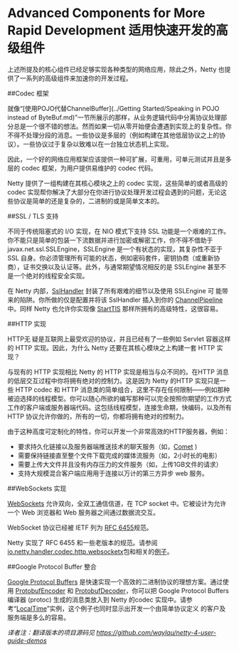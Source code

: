 Advanced Components for More Rapid Development 适用快速开发的高级组件
==========

上述所提及的核心组件已经足够实现各种类型的网络应用，除此之外，Netty 也提供了一系列的高级组件来加速你的开发过程。

##Codec 框架


就像“[使用POJO代替ChannelBuffer](../Getting Started/Speaking in POJO instead of ByteBuf.md)”一节所展示的那样，从业务逻辑代码中分离协议处理部分总是一个很不错的想法。然而如果一切从零开始便会遭遇到实现上的复杂性。你不得不处理分段的消息。一些协议是多层的（例如构建在其他低层协议之上的协议）。一些协议过于复杂以致难以在一台独立状态机上实现。

因此，一个好的网络应用框架应该提供一种可扩展，可重用，可单元测试并且是多层的 codec 框架，为用户提供易维护的 codec 代码。

Netty 提供了一组构建在其核心模块之上的 codec 实现，这些简单的或者高级的 codec 实现帮你解决了大部分在你进行协议处理开发过程会遇到的问题，无论这些协议是简单的还是复杂的，二进制的或是简单文本的。

##SSL / TLS 支持


不同于传统阻塞式的 I/O 实现，在 NIO 模式下支持 SSL 功能是一个艰难的工作。你不能只是简单的包装一下流数据并进行加密或解密工作，你不得不借助于 javax.net.ssl.SSLEngine，SSLEngine 是一个有状态的实现，其复杂性不亚于 SSL 自身。你必须管理所有可能的状态，例如密码套件，密钥协商（或重新协商），证书交换以及认证等。此外，与通常期望情况相反的是 SSLEngine 甚至不是一个绝对的线程安全实现。

在 Netty 内部，[SslHandler](http://netty.io/4.0/api/io/netty/handler/ssl/SslHandler.html) 封装了所有艰难的细节以及使用 SSLEngine 可 能带来的陷阱。你所做的仅是配置并将该 SslHandler 插入到你的  [ChannelPipeline](http://netty.io/4.0/api/io/netty/channel/ChannelPipeline.html) 中。同样 Netty 也允许你实现像 [StartTlS](http://en.wikipedia.org/wiki/Starttls) 那样所拥有的高级特性，这很容易。

##HTTP 实现

HTTP无 疑是互联网上最受欢迎的协议，并且已经有了一些例如 Servlet 容器这样的 HTTP 实现。因此，为什么 Netty 还要在其核心模块之上构建一套 HTTP 实现？

与现有的 HTTP 实现相比 Netty 的 HTTP 实现是相当与众不同的。在HTTP 消息的低层交互过程中你将拥有绝对的控制力。这是因为 Netty 的HTTP 实现只是一些 HTTP codec 和 HTTP 消息类的简单组合，这里不存在任何限制——例如那种被迫选择的线程模型。你可以随心所欲的编写那种可以完全按照你期望的工作方式工作的客户端或服务器端代码。这包括线程模型，连接生命期，快编码，以及所有 HTTP 协议允许你做的，所有的一切，你都将拥有绝对的控制力。

由于这种高度可定制化的特性，你可以开发一个非常高效的HTTP服务器，例如：

* 要求持久化链接以及服务器端推送技术的聊天服务（如，[Comet](http://en.wikipedia.org/wiki/Comet_%28programming%29) )
* 需要保持链接直至整个文件下载完成的媒体流服务（如，2小时长的电影）
* 需要上传大文件并且没有内存压力的文件服务（如，上传1GB文件的请求）
* 支持大规模混合客户端应用用于连接以万计的第三方异步 web 服务。

##WebSockets 实现

[WebSockets](http://en.wikipedia.org/wiki/WebSockets) 允许双向，全双工通信信道，在 TCP socket 中。它被设计为允许一个 Web 浏览器和 Web 服务器之间通过数据流交互。

WebSocket 协议已经被 IETF 列为 [RFC 6455](http://tools.ietf.org/html/rfc6455)规范。

Netty 实现了 RFC 6455 和一些老版本的规范。请参阅[io.netty.handler.codec.http.websocketx](http://netty.io/4.0/api/io/netty/handler/codec/http/websocketx/package-frame.html)包和相关的[例子](http://static.netty.io/3.5/xref/org/jboss/netty/example/http/websocketx/server/package-summary.html)。

##Google Protocol Buffer 整合

[Google Protocol Buffers](http://code.google.com/apis/protocolbuffers/docs/overview.html) 是快速实现一个高效的二进制协议的理想方案。通过使用 [ProtobufEncoder](http://static.netty.io/3.5/api/org/jboss/netty/handler/codec/protobuf/ProtobufEncoder.html) 和 [ProtobufDecoder](http://static.netty.io/3.5/api/org/jboss/netty/handler/codec/protobuf/ProtobufDecoder.html)，你可以把 Google Protocol Buffers 编译器 (protoc) 生成的消息类放入到 Netty 的codec 实现中。请参考“[LocalTime](http://docs.jboss.org/netty/3.2/xref/org/jboss/netty/example/localtime/package-summary.html)”实例，这个例子也同时显示出开发一个由简单协议定义 的客户及服务端是多么的容易。
 

*译者注：翻译版本的项目源码见 <https://github.com/waylau/netty-4-user-guide-demos>* 